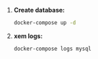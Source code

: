 
1. **Create database:**

   ```bash
   docker-compose up -d
   ```

2. **xem logs:**

   ```bash
   docker-compose logs mysql
   ```
